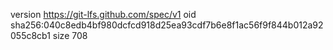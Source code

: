 version https://git-lfs.github.com/spec/v1
oid sha256:040c8edb4bf980dcfcd918d25ea93cdf7b6e8f1ac56f9f844b012a92055c8cb1
size 708

